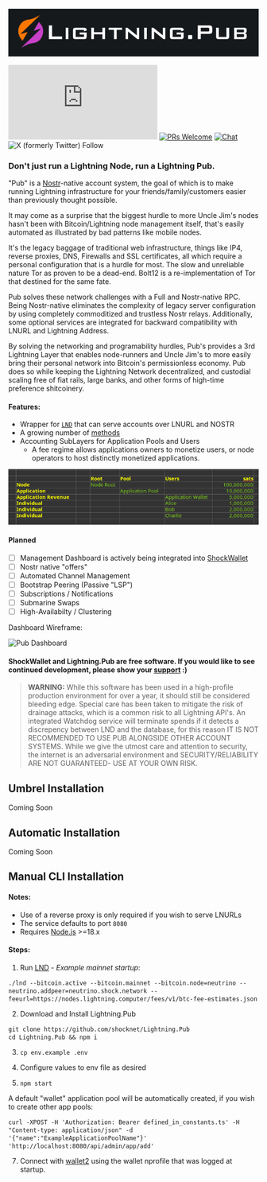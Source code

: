 ![Lightning.Pub](https://github.com/shocknet/Lightning.Pub/raw/master/pub_logo.png)

![GitHub last commit](https://img.shields.io/github/last-commit/shocknet/Lightning.Pub?style=flat-square)
[![PRs Welcome](https://img.shields.io/badge/PRs-welcome-brightgreen.svg?style=flat-square)](http://makeapullrequest.com) 
[![Chat](https://img.shields.io/badge/chat-on%20Telegram-blue?style=flat-square)](https://t.me/ShockBTC)
![X (formerly Twitter) Follow](https://img.shields.io/twitter/follow/ShockBTC?style=flat-square&logo=bitcoin)


### Don't just run a Lightning Node, run a Lightning Pub.

"Pub" is a [Nostr](https://nostr.info/)-native account system, the goal of which is to make running Lightning infrastructure for your friends/family/customers easier than previously thought possible.

It may come as a surprise that the biggest hurdle to more Uncle Jim's nodes hasn't been with Bitcoin/Lightning node management itself, that's easily automated as illustrated by bad patterns like mobile nodes.

It's the legacy baggage of traditional web infrastructure, things like IP4, reverse proxies, DNS, Firewalls and SSL certificates, all which require a personal configuration that is a hurdle for most. The slow and unreliable nature Tor as proven to be a dead-end. Bolt12 is a re-implementation of Tor that destined for the same fate.

Pub solves these network challenges with a Full and Nostr-native RPC. Being Nostr-native eliminates the complexity of legacy server configuration by using completely commoditized and trustless Nostr relays. Additionally, some optional services are integrated for backward compatibility with LNURL and Lightning Address.

By solving the networking and programability hurdles, Pub's provides a 3rd Lightning Layer that enables node-runners and Uncle Jim's to more easily bring their personal network into Bitcoin's permissionless economy. Pub does so while keeping the Lightning Network decentralized, and custodial scaling free of fiat rails, large banks, and other forms of high-time preference shitcoinery.

#### Features:

- Wrapper for [`LND`](https://github.com/lightningnetwork/lnd/releases) that can serve accounts over LNURL and NOSTR
- A growing number of [methods](https://github.com/shocknet/Lightning.Pub/blob/master/proto/autogenerated/client.md)
- Accounting SubLayers for Application Pools and Users 
    - A fee regime allows applications owners to monetize users, or node operators to host distinctly monetized applications.
    
![Accounts](https://github.com/shocknet/Lightning.Pub/raw/master/accounting_layers.png) 

#### Planned
- [ ] Management Dashboard is actively being integrated into [ShockWallet](https://github.com/shocknet/wallet2)
- [ ] Nostr native "offers"
- [ ] Automated Channel Management
- [ ] Bootstrap Peering (Passive "LSP")
- [ ] Subscriptions / Notifications
- [ ] Submarine Swaps
- [ ] High-Availabilty / Clustering

Dashboard Wireframe:

<img src="https://shockwallet.b-cdn.net/pub_home_ss.png" alt="Pub Dashboard" width="240">

#### ShockWallet and Lightning.Pub are free software. If you would like to see continued development, please show your [support](https://github.com/sponsors/shocknet) :)


> **WARNING:** While this software has been used in a high-profile production environment for over a year, it should still be considered bleeding edge. Special care has been taken to mitigate the risk of drainage attacks, which is a common risk to all Lightning API's. An integrated Watchdog service will terminate spends if it detects a discrepency between LND and the database, for this reason IT IS NOT RECOMMENDED TO USE PUB ALONGSIDE OTHER ACCOUNT SYSTEMS. While we give the utmost care and attention to security, the internet is an adversarial environment and SECURITY/RELIABILITY ARE NOT GUARANTEED- USE AT YOUR OWN RISK.

## Umbrel Installation

Coming Soon

## Automatic Installation

Coming Soon

## Manual CLI Installation

#### Notes:
* Use of a reverse proxy is only required if you wish to serve LNURLs
* The service defaults to port `8080`
* Requires [Node.js](https://nodejs.org) >=18.x

#### Steps:
1) Run [LND](https://github.com/lightningnetwork/lnd/releases) - *Example mainnet startup*:

 ```
 ./lnd --bitcoin.active --bitcoin.mainnet --bitcoin.node=neutrino --neutrino.addpeer=neutrino.shock.network --feeurl=https://nodes.lightning.computer/fees/v1/btc-fee-estimates.json
 ```


2) Download and Install Lightning.Pub

```
git clone https://github.com/shocknet/Lightning.Pub
cd Lightning.Pub && npm i
```

3) `cp env.example .env`

4) Configure values to env file as desired

5) `npm start`

A default "wallet" application pool will be automatically created, if you wish to create other app pools:

```
curl -XPOST -H 'Authorization: Bearer defined_in_constants.ts' -H "Content-type: application/json" -d '{"name":"ExampleApplicationPoolName"}' 'http://localhost:8080/api/admin/app/add'
```

7) Connect with [wallet2](https://github.com/shocknet/wallet2) using the wallet nprofile that was logged at startup.


